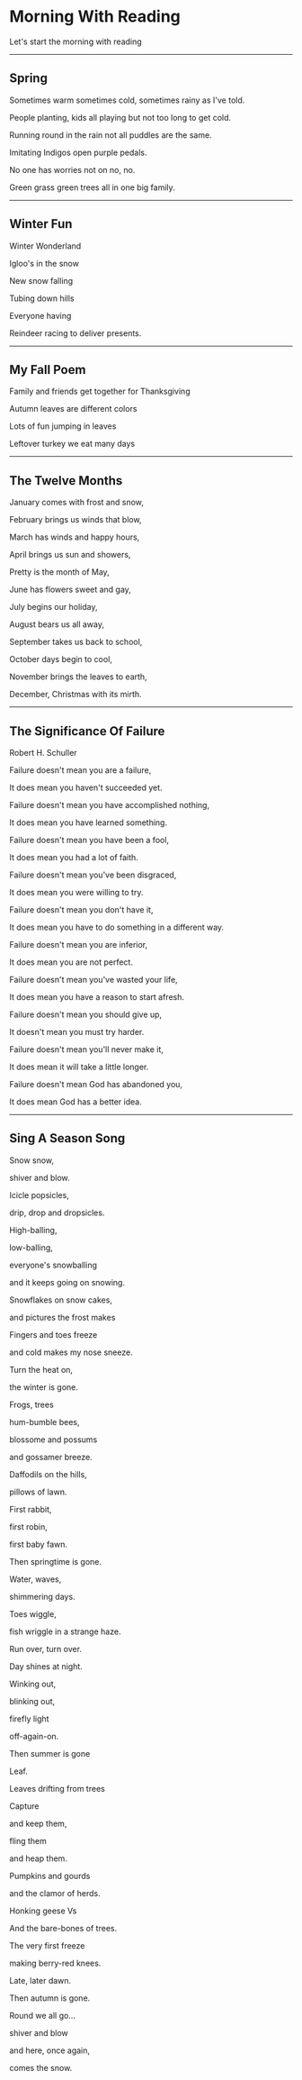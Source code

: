 # Morning With Reading

Let's start the morning with reading

---

## Spring

Sometimes warm sometimes cold, sometimes rainy as I've told.

People planting, kids all playing but not too long to get cold.

Running round in the rain not all puddles are the same.

Imitating Indigos open purple pedals.

No one has worries not on no, no.

Green grass green trees all in one big family.

---

## Winter Fun

Winter Wonderland

Igloo's in the snow

New snow falling

Tubing down hills

Everyone having

Reindeer racing to deliver presents.

---

## My Fall Poem

Family and friends get together for Thanksgiving

Autumn leaves are different colors

Lots of fun jumping in leaves

Leftover turkey we eat many days

---

## The Twelve Months

January comes with frost and snow,

February brings us winds that blow,

March has winds and happy hours,

April brings us sun and showers,

Pretty is the month of May,

June has flowers sweet and gay,

July begins our holiday,

August bears us all away,

September takes us back to school,

October days begin to cool,

November brings the leaves to earth,

December, Christmas with its mirth.

---

## The Significance Of Failure

Robert H. Schuller

Failure doesn't mean you are a failure,

It does mean you haven't succeeded yet.

Failure doesn't mean you have accomplished nothing,

It does mean you have learned something.

Failure doesn't mean you have been a fool,

It does mean you had a lot of faith.

Failure doesn't mean you've been disgraced,

It does mean you were willing to try.

Failure doesn't mean you don't have it,

It does mean you have to do something in a different way.

Failure doesn't mean you are inferior,

It does mean you are not perfect.

Failure doesn't mean you've wasted your life,

It does mean you have a reason to start afresh.

Failure doesn't mean you should give up,

It doesn't mean you must try harder.

Failure doesn't mean you'll never make it,

It does mean it will take a little longer.

Failure doesn't mean God has abandoned you,

It does mean God has a better idea.

---

## Sing A Season Song

Snow snow,

shiver and blow.

Icicle popsicles,

drip, drop and dropsicles.

High-balling,

low-balling,

everyone's snowballing

and it keeps going on snowing.

Snowflakes on snow cakes,

and pictures the frost makes

Fingers and toes freeze

and cold makes my nose sneeze.

Turn the heat on,

the winter is gone.

Frogs, trees

hum-bumble bees,

blossome and possums

and gossamer breeze.

Daffodils on the hills,

pillows of lawn.

First rabbit,

first robin,

first baby fawn.

Then springtime is gone.

Water, waves,

shimmering days.

Toes wiggle,

fish wriggle in a strange haze.

Run over, turn over.

Day shines at night.

Winking out,

blinking out,

firefly light

off-again-on.

Then summer is gone

Leaf.

Leaves drifting from trees

Capture

and keep them,

fling them

and heap them.

Pumpkins and gourds

and the clamor of herds.

Honking geese Vs

And the bare-bones of trees.

The very first freeze

making berry-red knees.

Late, later dawn.

Then autumn is gone.

Round we all go...

shiver and blow

and here, once again,

comes the snow.
